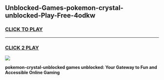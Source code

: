 
## Unblocked-Games-pokemon-crystal-unblocked-Play-Free-4odkw
<h3>
<a href="https://premium76.site?title=pokemon-crystal-unblocked&ref=19M">CLICK TO PLAY</a></h3>
<hr>

<h3>
<a href="https://premium76.site?title=pokemon-crystal-unblocked&ref=19M">CLICK 2 PLAY</a>
  
</h3>

<a href="https://premium76.site?title=pokemon-crystal-unblocked&ref=19M"><img src="https://clearcache.store/games.png"></a>


**pokemon-crystal-unblocked games unblocked: Your Gateway to Fun and Accessible Online Gaming**
